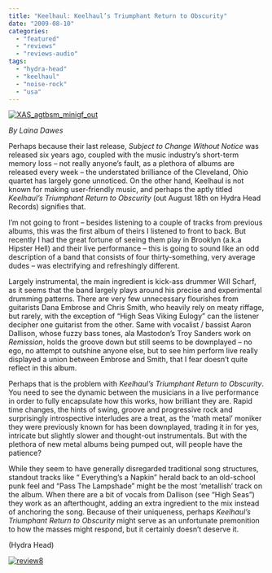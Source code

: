 ```yaml
---
title: "Keelhaul: Keelhaul’s Triumphant Return to Obscurity"
date: "2009-08-10"
categories: 
  - "featured"
  - "reviews"
  - "reviews-audio"
tags: 
  - "hydra-head"
  - "keelhaul"
  - "noise-rock"
  - "usa"
---
```


[![XAS_agtbsm_minigf_out](http://www.hellbound.ca/wp-content/uploads/2009/08/keelhaulcover-300x300.jpg "XAS_agtbsm_minigf_out")](http://www.hellbound.ca/wp-content/uploads/2009/08/keelhaulcover.jpg)

_By Laina Dawes_

Perhaps because their last release, _Subject to Change Without Notice_ was released six years ago, coupled with the music industry’s short-term memory loss – not really anyone’s fault, as a plethora of albums are released every week – the understated brilliance of the Cleveland, Ohio quartet has largely gone unnoticed. On the other hand, Keelhaul is not known for making user-friendly music, and perhaps the aptly titled _Keelhaul’s Triumphant Return to Obscurity_ (out August 18th on Hydra Head Records) signifies that.

I’m not going to front – besides listening to a couple of tracks from previous albums, this was the first album of theirs I listened to front to back. But recently I had the great fortune of seeing them play in Brooklyn (a.k.a Hipster Hell) and their live performance – this is going to sound like an odd description of a band that consists of four thirty-something, very average dudes – was electrifying and refreshingly different.

Largely instrumental, the main ingredient is kick-ass drummer Will Scharf, as it seems that the band largely plays around his precise and experimental drumming patterns. There are very few unnecessary flourishes from guitarists Dana Embrose and Chris Smith, who heavily rely on meaty riffage, but rarely, with the exception of “High Seas Viking Eulogy” can the listener decipher one guitarist from the other. Same with vocalist / bassist Aaron Dallison, whose fuzzy bass tones, ala Mastodon’s Troy Sanders work on _Remission_, holds the groove down but still seems to be downplayed – no ego, no attempt to outshine anyone else, but to see him perform live really displayed a union between Embrose and Smith, that I fear doesn’t quite reflect in this album.

Perhaps that is the problem with _Keelhaul’s Triumphant Return to Obscurity_. You need to see the dynamic between the musicians in a live performance in order to fully encapsulate how this works, how brilliant they are. Rapid time changes, the hints of swing, groove and progressive rock and surprisingly introspective interludes are a treat, as the ‘math metal’ moniker they were previously known for has been downplayed, trading it in for yes, intricate but slightly slower and thought-out instrumentals. But with the plethora of new metal albums being pumped out, will people have the patience?

While they seem to have generally disregarded traditional song structures, standout tracks like “ Everything’s a Napkin” herald back to an old-school punk feel and “Pass The Lampshade” might be the most ‘metallish’ track on the album. When there are a bit of vocals from Dallison (see “High Seas”) they work as an afterthought, adding an extra ingredient to the mix instead of anchoring the song. Because of their uniqueness, perhaps _Keelhaul’s Triumphant Return to Obscurity_ might serve as an unfortunate premonition to how the masses might respond, but it certainly doesn’t deserve it.

(Hydra Head)

[![review8](http://www.hellbound.ca/wp-content/uploads/2009/07/review8.png "review8")](http://www.hellbound.ca/wp-content/uploads/2009/07/review8.png)
